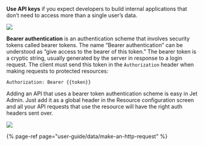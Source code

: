 [comment]: # ($page_title=Bearer Token)
[comment]: # ($page_description=How to connect to an API with Bearer Token Authentication)

**Use API keys** if you expect developers to build internal applications that don’t need to access more than a single user’s data.

![](https://gblobscdn.gitbook.com/assets%2F-LQ08RFAKZvFADEiXKFy%2F-MEEy8r9TeZrjti2WcdH%2F-MEF1GgGDCjOsB9PWD3n%2Fimage.png?alt=media&token=3699ee28-94ec-43ef-bd9b-607999624f94)

**Bearer authentication** is an authentication scheme that involves security tokens called bearer tokens. The name “Bearer authentication” can be understood as “give access to the bearer of this token.” The bearer token is a cryptic string, usually generated by the server in response to a login request. The client must send this token in the `Authorization` header when making requests to protected resources:

```text
Authorization: Bearer {{token}}
```

Adding an API that uses a bearer token authentication scheme is easy in Jet Admin. Just add it as a global header in the Resource configuration screen and all your API requests that use the resource will have the right auth headers sent over.

![](https://gblobscdn.gitbook.com/assets%2F-LQ08RFAKZvFADEiXKFy%2F-MjZ3LfsU1ZReomd0nUz%2F-MjZ_nIkIcf5Ot0SAQXu%2Fimage.png?alt=media&token=161cafe5-09c1-4e93-bf20-44a9a7e28326)

{% page-ref page="user-guide/data/make-an-http-request" %}

